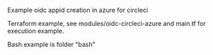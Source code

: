 Example oidc appid creation in azure for circleci

Terraform example, see modules/oidc-circleci-azure and main.tf for execution example.

Bash example is folder "bash"